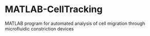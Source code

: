 # MATLAB-CellTracking
MATLAB program for automated analysis of cell migration through microfluidic constriction devices
